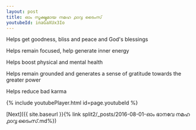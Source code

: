 ```yaml
---
layout: post
title: ഓം സൂക്ഷ്മമായ നമഹ ൧൦൮ ടൈംസ്
youtubeId: inaGaXUx3Io
---
```

 
 
Helps get goodness, bliss and peace and God's blessings
 
Helps remain focused, help generate inner energy 
 
Helps boost physical and mental health 
 
Helps remain grounded and generates a sense of gratitude towards the greater power 
 
Helps reduce bad karma
 
 
 
 


{% include youtubePlayer.html id=page.youtubeId %}
 
[Next]({{ site.baseurl }}{% link  split2/_posts/2016-08-01-ഓം ഭാനവേ നമഹ ൧൦൮ ടൈംസ്.md%})
 
